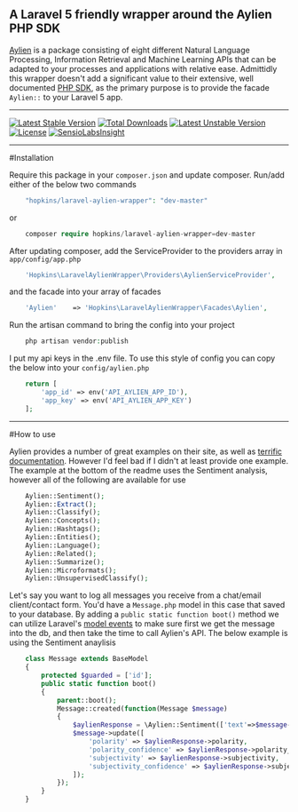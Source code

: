 ## A Laravel 5 friendly wrapper around the Aylien PHP SDK

[Aylien](http://aylien.com) is a package consisting of eight different Natural Language Processing, Information Retrieval and Machine Learning APIs that can be adapted to your processes and applications with relative ease. Admittidly this wrapper doesn't add a significant value to their extensive, well documented [PHP SDK](https://github.com/AYLIEN/aylien_textapi_php), as the primary purpose is to provide the facade `Aylien::` to your Laravel 5 app.

---

[![Latest Stable Version](https://poser.pugx.org/hopkins/laravel-aylien-wrapper/version.svg)](https://packagist.org/packages/hopkins/laravel-aylien-wrapper) 
[![Total Downloads](https://poser.pugx.org/hopkins/laravel-aylien-wrapper/downloads.svg)](https://packagist.org/packages/hopkins/laravel-aylien-wrapper)
[![Latest Unstable Version](https://poser.pugx.org/hopkins/laravel-aylien-wrapper/v/unstable.svg)](//packagist.org/packages/hopkins/laravel-aylien-wrapper) 
[![License](https://poser.pugx.org/hopkins/laravel-aylien-wrapper/license.svg)](https://packagist.org/packages/hopkins/laravel-aylien-wrapper)
[![SensioLabsInsight](https://insight.sensiolabs.com/projects/476da0a5-d091-4fcb-8115-d07765b2214e/mini.png)](https://insight.sensiolabs.com/projects/476da0a5-d091-4fcb-8115-d07765b2214e)

---

#Installation

Require this package in your `composer.json` and update composer. Run/add either of the below two commands
```php
    "hopkins/laravel-aylien-wrapper": "dev-master"
```
or
```php
    composer require hopkins/laravel-aylien-wrapper=dev-master
```

After updating composer, add the ServiceProvider to the providers array in `app/config/app.php`

```php
    'Hopkins\LaravelAylienWrapper\Providers\AylienServiceProvider',
```

and the facade into your array of facades

```php
    'Aylien'    => 'Hopkins\LaravelAylienWrapper\Facades\Aylien',
```

Run the artisan command to bring the config into your project

```php
    php artisan vendor:publish
```

I put my api keys in the .env file. To use this style of config you can copy the below into your `config/aylien.php`

```php
    return [
        'app_id' => env('API_AYLIEN_APP_ID'),
        'app_key' => env('API_AYLIEN_APP_KEY')
    ];
```

---

#How to use

Aylien provides a number of great examples on their site, as well as [terrific documentation](https://developer.aylien.com/getting-started/php). However I'd feel bad if I didn't at least provide one example. The example at the bottom of the readme uses the Sentiment analysis, however all of the following are available for use
 
```php
    Aylien::Sentiment();
    Aylien::Extract();
    Aylien::Classify();
    Aylien::Concepts();
    Aylien::Hashtags();
    Aylien::Entities();
    Aylien::Language();
    Aylien::Related();
    Aylien::Summarize();
    Aylien::Microformats();
    Aylien::UnsupervisedClassify();
```
 
Let's say you want to log all messages you receive from a chat/email client/contact form. You'd have a `Message.php` model in this case that saved to your database. By adding a `public static function boot()` method we can utilize Laravel's [model events](http://laravel.com/docs/master/eloquent#model-events) to make sure first we get the message into the db, and then take the time to call Aylien's API. The below example is using the Sentiment anaylisis

```php
    class Message extends BaseModel
    {
        protected $guarded = ['id'];
        public static function boot()
        {
            parent::boot();
            Message::created(function(Message $message)
            {
                $aylienResponse = \Aylien::Sentiment(['text'=>$message->message]);
                $message->update([
                    'polarity' => $aylienResponse->polarity,
                    'polarity_confidence' => $aylienResponse->polarity_confidence,
                    'subjectivity' => $aylienResponse->subjectivity,
                    'subjectivity_confidence' => $aylienResponse->subjectivity_confidence
                ]);
            });
        }
    }
```
